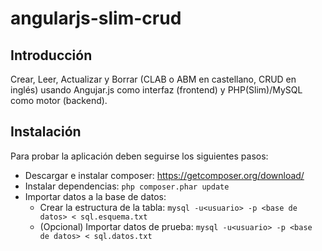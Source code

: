 # angularjs-slim-crud

## Introducción
Crear, Leer, Actualizar y Borrar (CLAB o ABM en castellano, CRUD en inglés) usando Angujar.js como interfaz (frontend) y PHP(Slim)/MySQL como motor (backend).

## Instalación
Para probar la aplicación deben seguirse los siguientes pasos:

* Descargar e instalar composer: https://getcomposer.org/download/
* Instalar dependencias: `php composer.phar update`
* Importar datos a la base de datos:
    * Crear la estructura de la tabla: `mysql -u<usuario> -p <base de datos> < sql.esquema.txt`
    * (Opcional) Importar datos de prueba: `mysql -u<usuario> -p <base de datos> < sql.datos.txt`
